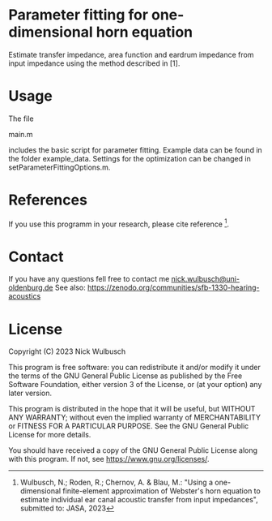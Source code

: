 # Parameter fitting for one-dimensional horn equation
Estimate transfer impedance, area function and eardrum impedance from input impedance using the method described in [1].

# Usage
The file

main.m

includes the basic script for parameter fitting. Example data can be found in the folder example_data. Settings for the optimization can be changed in setParameterFittingOptions.m.

# References
If you use this programm in your research, please cite reference [^1].

# Contact
If you have any questions fell free to contact me nick.wulbusch@uni-oldenburg.de
See also: https://zenodo.org/communities/sfb-1330-hearing-acoustics
# License
Copyright (C) 2023 Nick Wulbusch

This program is free software: you can redistribute it and/or modify
it under the terms of the GNU General Public License as published by
the Free Software Foundation, either version 3 of the License, or
(at your option) any later version.

This program is distributed in the hope that it will be useful,
but WITHOUT ANY WARRANTY; without even the implied warranty of
MERCHANTABILITY or FITNESS FOR A PARTICULAR PURPOSE.  See the
GNU General Public License for more details.

You should have received a copy of the GNU General Public License
along with this program.  If not, see <https://www.gnu.org/licenses/>.

[^1]: Wulbusch, N.; Roden, R.; Chernov, A. & Blau, M.: "Using a one-dimensional finite-element approximation of Webster's horn equation to estimate individual ear canal acoustic transfer from input impedances", submitted to: JASA, 2023
